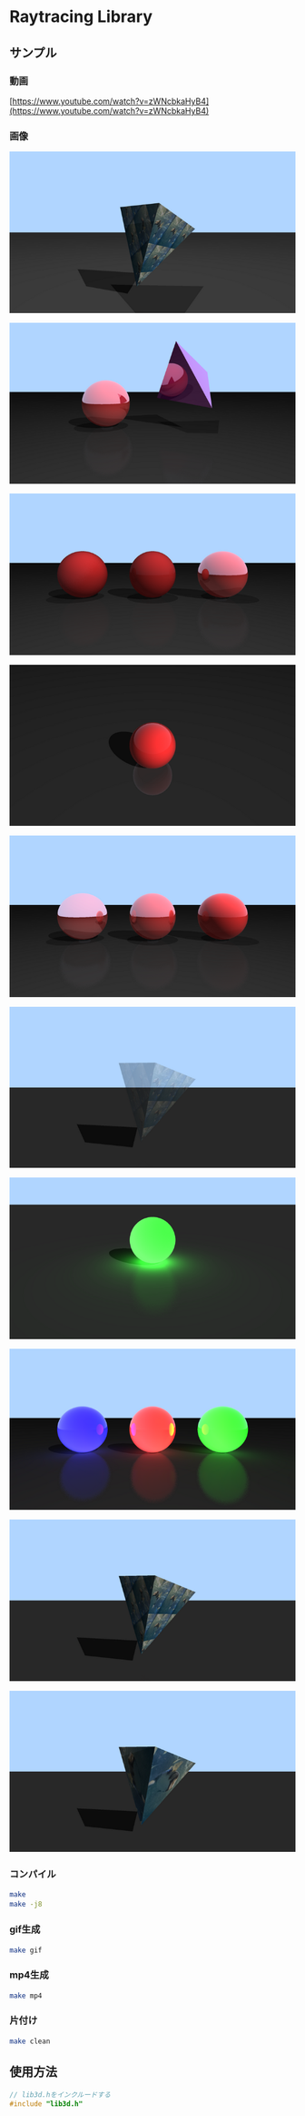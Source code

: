 # Raytracing Library

## サンプル
### 動画

[https://www.youtube.com/watch?v=zWNcbkaHyB4](https://www.youtube.com/watch?v=zWNcbkaHyB4)

### 画像

![影](./images/kage.png)

![鏡面反射](./images/metal.png)

![ラフネスの違い、左から50,5,0](./images/roughness.png)

![入射レイと法線ベクトルの角度が45度のとき](./images/kakudo45.png)

![金属度の違い、左から0.9,0.5,0.1](./images/metalness.png)

![透明なオブジェクト](./images/transparent.png)

![光源](./images/lightgreen.png)

![様々な光源色](./images/kougen.png)

![タイルマッピング](./images/tile.png)

![UVマッピング](./images/uv.png)


### コンパイル
```sh
make
make -j8
```

### gif生成
```sh
make gif
```

### mp4生成
```sh
make mp4
```

### 片付け
```sh
make clean
```

## 使用方法
```cpp
// lib3d.hをインクルードする
#include "lib3d.h"
```


<!-- 
## APIの使い方
### テクスチャ
```cpp
// テクスチャ読み込み **Objectの直後の{}に入れてはいけない**
l3Texture texture;
// convertコマンド等でppmに変換して使用する
l3Load2DTexture("assets/dot.ppm", &texture);

//==============================================
//=============== タイルテクスチャ=================
//===============================================
// テクスチャの貼り付け方法。
// ここをみてテクスチャを使用するか判断しているので、
// デバッグ時にテクスチャを使用しない場合は
// 以下の設定はそのままでここだけ設定変えれば良い
poligons[0]->textureType = l3TextureTypeTiled;
// テクスチャの繰り返し回数(XY違う値でも良い)
poligons[0]->textureRepeatX = 10;
poligons[0]->textureRepeatY = 10;
// 基準となる座標系を指定。
// Localだと物体が動いてもテクスチャは張り付いたまま
// Worldにするとワールド座標に対して固定
poligons[0]->textureCoordinateSystem = l3CoordinateSystemLocal;
// テクスチャのポインタを指定
poligons[0]->texture = &texture;

//==============================================
//=============== UVマッピング====================
//===============================================
// UV座標(0.0-1.0, この範囲外を指定したときはpoligon.colorの色が描画される)
// ポリゴン作成時の頂点の順番にu,v,u,v,u,vを指定
l3Mat32A texture_vertices = {
    0.5, 0,
    0, 0.8,
    1, 0.8
};

// UVテクスチャを貼り付け
l3SetUVTexturePoligon(poligons[i], &texture, texture_vertices);
//==============================================

// textureTypeに指定できる値
typedef enum _l3TextureType {
    l3TextureTypeNone,
    l3TextureTypeTiled,
    l3TextureTypeUV,
} l3TextureType;

// textureCoordinateSystemに指定できる値
typedef enum _l3CoordinateSystem {
    l3CoordinateSystemLocal,
    l3CoordinateSystemWorld,
} l3CoordinateSystem;
``` -->
